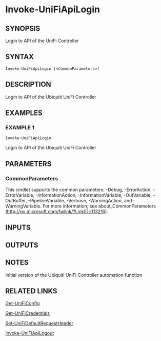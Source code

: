 ﻿---
external help file: UniFiTooling-help.xml
Module Name: UniFiTooling
online version:
schema: 2.0.0
---

# Invoke-UniFiApiLogin

## SYNOPSIS
Login to API of the UniFi Controller

## SYNTAX

```
Invoke-UniFiApiLogin [<CommonParameters>]
```

## DESCRIPTION
Login to API of the Ubiquiti UniFi Controller

## EXAMPLES

### EXAMPLE 1
```
Invoke-UniFiApiLogin
```

Login to API of the Ubiquiti UniFi Controller

## PARAMETERS

### CommonParameters
This cmdlet supports the common parameters: -Debug, -ErrorAction, -ErrorVariable, -InformationAction, -InformationVariable, -OutVariable, -OutBuffer, -PipelineVariable, -Verbose, -WarningAction, and -WarningVariable.
For more information, see about_CommonParameters (http://go.microsoft.com/fwlink/?LinkID=113216).

## INPUTS

## OUTPUTS

## NOTES
Initial version of the Ubiquiti UniFi Controller automation function

## RELATED LINKS

[Get-UniFiConfig]()

[Get-UniFiCredentials]()

[Set-UniFiDefaultRequestHeader]()

[Invoke-UniFiApiLogout]()

